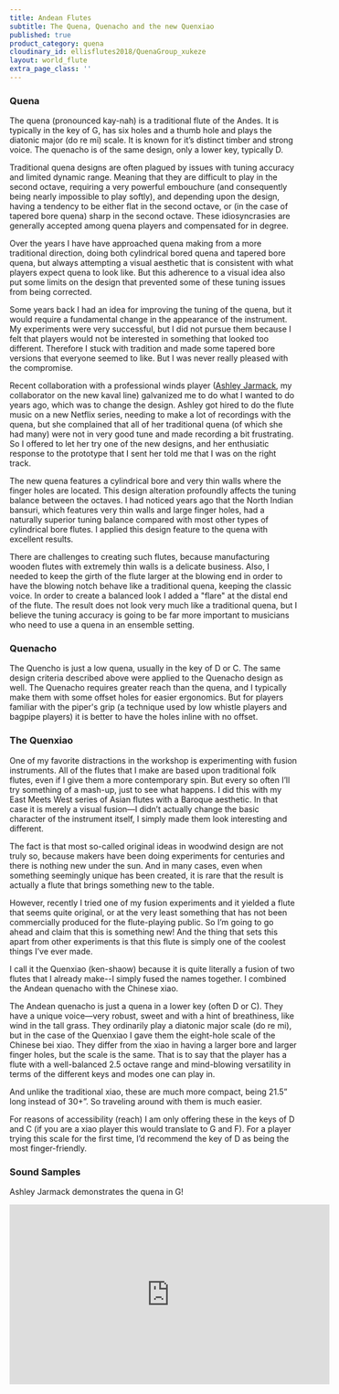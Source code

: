 ```yaml
---
title: Andean Flutes
subtitle: The Quena, Quenacho and the new Quenxiao
published: true
product_category: quena
cloudinary_id: ellisflutes2018/QuenaGroup_xukeze
layout: world_flute
extra_page_class: ''
---
```


### Quena 

The quena (pronounced kay-nah) is a traditional flute of the Andes.  It is typically in the key of G, has six holes and a thumb hole and plays the diatonic major (do re mi) scale.  It is known for it’s distinct timber and strong voice.  The quenacho is of the same design, only a lower key, typically D.

Traditional quena designs are often plagued by issues with tuning accuracy and limited dynamic range.  Meaning that they are difficult to play in the second octave, requiring a very powerful embouchure (and consequently being nearly impossible to play softly), and depending upon the design, having a tendency to be either flat in the second octave, or (in the case of tapered bore quena) sharp in the second octave.  These idiosyncrasies are generally accepted among quena players and compensated for in degree.  

Over the years I have have approached quena making from a more traditional direction, doing both cylindrical bored quena and tapered bore quena, but always attempting a visual aesthetic that is consistent with what players expect quena to look like.  But this adherence to a visual idea also put some limits on the design that prevented some of these tuning issues from being corrected.

Some years back I had an idea for improving the tuning of the quena, but it would require a fundamental change in the appearance of the instrument.  My experiments were very successful, but I did not pursue them because I felt that players would not be interested in something that looked too different.  Therefore I stuck with tradition and made some tapered bore versions that everyone seemed to like.  But I was never really pleased with the compromise.

Recent collaboration with a professional winds player ([Ashley Jarmack](https://www.ashleyjarmack.com), my collaborator on the new kaval line) galvanized me to do what I wanted to do years ago, which was to change the design.  Ashley got hired to do the flute music on a new Netflix series, needing to make a lot of recordings with the quena, but she complained that all of her traditional quena (of which she had many) were not in very good tune and made recording a bit frustrating.  So I offered to let her try one of the new designs, and her enthusiatic response to the prototype that I sent her told me that I was on the right track.

The new quena features a cylindrical bore and very thin walls where the finger holes are located.  This design alteration profoundly affects the tuning balance between the octaves.  I had noticed years ago that the North Indian bansuri, which features very thin walls and large finger holes, had a naturally superior tuning balance compared with most other types of cylindrical bore flutes.  I applied this design feature to the quena with excellent results.

There are challenges to creating such flutes, because manufacturing wooden flutes with extremely thin walls is a delicate business.  Also, I needed to keep the girth of the flute larger at the blowing end in order to have the blowing notch behave like a traditional quena, keeping the classic voice.  In order to create a balanced look I added a "flare" at the distal end of the flute.  The result does not look very much like a traditional quena, but I believe the tuning accuracy is going to be far more important to musicians who need to use a quena in an ensemble setting.


### Quenacho 

The Quencho is just a low quena, usually in the key of D or C.  The same design criteria described above were applied to the Quenacho design as well.  The Quenacho requires greater reach than the quena, and I typically make them with some offset holes for easier ergonomics.  But for players familiar with the piper's grip (a technique used by low whistle players and bagpipe players) it is better to have the holes inline with no offset.

### The Quenxiao

One of my favorite distractions in the workshop is experimenting with fusion instruments.  All of the flutes that I make are based upon traditional folk flutes, even if I give them a more contemporary spin.  But every so often I’ll try something of a mash-up, just to see what happens.  I did this with my East Meets West series of Asian flutes with a Baroque aesthetic.  In that case it is merely a visual fusion—I didn’t actually change the basic character of the instrument itself, I simply made them look interesting and different.  

The fact is that most so-called original ideas in woodwind design are not truly so, because makers have been doing experiments for centuries and there is nothing new under the sun.  And in many cases, even when something seemingly unique has been created, it is rare that the result is actually a flute that brings something new to the table.

However, recently I tried one of my fusion experiments and it yielded a flute that seems quite original, or at the very least something that has not been commercially produced for the flute-playing public.  So I’m going to go ahead and claim that this is something new!  And the thing that sets this apart from other experiments is that this flute is simply one of the coolest things I’ve ever made.

I call it the Quenxiao (ken-shaow) because it is quite literally a fusion of two flutes that I already make--I simply fused the names together.  I combined the Andean quenacho with the Chinese xiao.

The Andean quenacho is just a quena in a lower key (often D or C).  They have a unique voice—very robust, sweet and with a hint of breathiness, like wind in the tall grass.  They ordinarily play a diatonic major scale (do re mi), but in the case of the Quenxiao I gave them the eight-hole scale of the Chinese bei xiao.  They differ from the xiao in having a larger bore and larger finger holes, but the scale is the same.  That is to say that the player has a flute with a well-balanced 2.5 octave range and mind-blowing versatility in terms of the different keys and modes one can play in.

And unlike the traditional xiao, these are much more compact, being 21.5” long instead of 30+”.  So traveling around with them is much easier.

For reasons of accessibility (reach) I am only offering these in the keys of D and C (if you are a xiao player this would translate to G and F).  For a player trying this scale for the first time, I’d recommend the key of D as being the most finger-friendly.



### Sound Samples

Ashley Jarmack demonstrates the quena in G!

<iframe width="560" height="315" src="https://www.youtube.com/embed/o4mcMUva8os" title="YouTube video player" frameborder="0" allow="accelerometer; autoplay; clipboard-write; encrypted-media; gyroscope; picture-in-picture" allowfullscreen></iframe>

